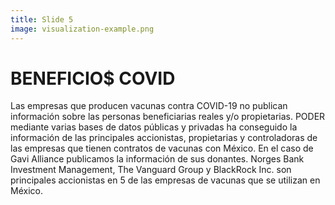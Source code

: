 ```yaml
---
title: Slide 5
image: visualization-example.png
---
```


# BENEFICIO$ COVID

Las empresas que producen vacunas contra COVID-19 no publican información sobre las personas beneficiarias reales y/o propietarias. PODER mediante varias bases de datos públicas y privadas ha conseguido la información de las principales accionistas, propietarias y controladoras de las empresas que tienen contratos de vacunas con México. En el caso de Gavi Alliance publicamos la información de sus donantes. Norges Bank Investment Management, The Vanguard Group y BlackRock Inc. son principales accionistas en 5 de las empresas de vacunas que se utilizan en México.
